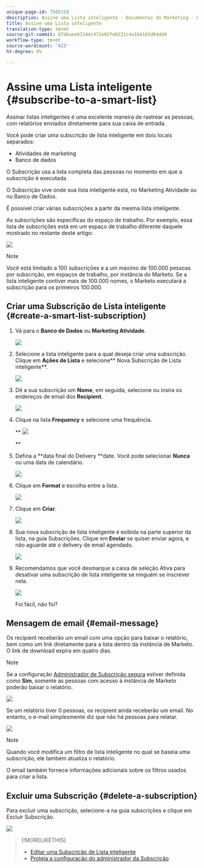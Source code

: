 ```yaml
---
unique-page-id: 7505310
description: Assine uma Lista inteligente - Documentos do Marketing - Documentação do produto
title: Assine uma Lista inteligente
translation-type: tm+mt
source-git-commit: d7d6aee63144c472e02fe0221c4a164183d04dd4
workflow-type: tm+mt
source-wordcount: '423'
ht-degree: 0%

---
```



# Assine uma Lista inteligente {#subscribe-to-a-smart-list}

Assinar listas inteligentes é uma excelente maneira de rastrear as pessoas, com relatórios enviados diretamente para sua caixa de entrada.

Você pode criar uma subscrição de lista inteligente em dois locais separados:

* Atividades de marketing
* Banco de dados

O Subscrição usa a lista completa das pessoas no momento em que a subscrição é executada.

O Subscrição vive onde sua lista inteligente está, no Marketing Atividade ou no Banco de Dados.

É possível criar várias subscrições a partir da mesma lista inteligente.

As subscrições são específicas do espaço de trabalho. Por exemplo, essa lista de subscrições está em um espaço de trabalho diferente daquele mostrado no restante deste artigo:

![](assets/one.png)

>[!NOTE]
>
>Você está limitado a 100 subscrições e a um máximo de 100.000 pessoas por subscrição, em espaços de trabalho, por instância do Marketo. Se a lista inteligente contiver mais de 100.000 nomes, o Marketo executará a subscrição para os primeiros 100.000.

## Criar uma Subscrição de Lista inteligente {#create-a-smart-list-subscription}

1. Vá para o **Banco de Dados** ou **Marketing Atividade**.

   ![](assets/db.png)

1. Selecione a lista inteligente para a qual deseja criar uma subscrição. Clique em **Ações de Lista** e selecione** Nova Subscrição de Lista inteligente**.

   ![](assets/three.png)

1. Dê a sua subscrição um **Nome**, em seguida, selecione ou insira os endereços de email dos **Recipient**.

   ![](assets/image2015-9-14-13-3a18-3a38.png)

1. Clique na lista **Frequency** e selecione uma frequência.

   ** ![](assets/image2015-9-14-13-3a21-3a21.png)

   **

1. Defina a **data final do Delivery **date. Você pode selecionar **Nunca** ou uma data de calendário.

   ![](assets/image2015-9-14-13-3a23-3a37.png)

1. Clique em **Format** e escolha entre a lista.

   ![](assets/image2015-9-14-13-3a25-3a25.png)

1. Clique em **Criar**.

   ![](assets/image2015-9-11-15-3a58-3a4.png)

1. Sua nova subscrição de lista inteligente é exibida na parte superior da lista, na guia Subscrições. Clique em **Enviar** se quiser enviar agora, e não aguarde até o delivery de email agendado.

   ![](assets/eight.png)

1. Recomendamos que você desmarque a caixa de seleção Ativa para desativar uma subscrição de lista inteligente se ninguém se inscrever nela.

   ![](assets/nine.png)

   Foi fácil, não foi?

## Mensagem de email {#email-message}

Os recipient receberão um email com uma opção para baixar o relatório, bem como um link diretamente para a lista dentro da instância de Marketo. O link de download expira em quatro dias.

>[!NOTE]
>
>Se a configuração [Administrador de Subscrição segura](secure-the-subscription-admin-setting.md) estiver definida como **Sim**, somente as pessoas com acesso à instância de Marketo poderão baixar o relatório.

![](assets/image2015-4-17-15-3a46-3a47.png)

Se um relatório tiver 0 pessoas, os recipient ainda receberão um email. No entanto, o e-mail simplesmente diz que não há pessoas para relatar.

![](assets/image2015-4-17-16-3a11-3a8.png)

>[!NOTE]
>
>Quando você modifica um filtro de lista inteligente no qual se baseia uma subscrição, ele também atualiza o relatório.

O email também fornece informações adicionais sobre os filtros usados para criar a lista.

## Excluir uma Subscrição {#delete-a-subscription}

Para excluir uma subscrição, selecione-a na guia subscrições e clique em Excluir Subscrição.

![](assets/twelve.png)

>[!MORELIKETHIS]
>
>* [Editar uma Subscrição de Lista inteligente](edit-a-smart-list-subscription.md)
>* [Proteja a configuração do administrador da Subscrição](secure-the-subscription-admin-setting.md)

>



